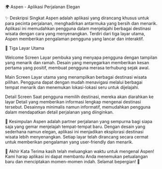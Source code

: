 🌍 Aspen - Aplikasi Perjalanan Elegan

✨ Deskripsi Singkat Aspen adalah aplikasi yang dirancang khusus untuk para pecinta perjalanan, menghadirkan antarmuka yang bersih dan menarik. Aplikasi ini memudahkan pengguna dalam menjelajahi berbagai destinasi wisata dengan cara yang menyenangkan. Terdiri dari tiga layar utama, Aspen memberikan pengalaman pengguna yang lancar dan interaktif.

📱 Tiga Layar Utama

Welcome Screen
Layar pembuka yang menyapa pengguna dengan tampilan yang menarik dan ramah. Desain yang menyegarkan memberikan kesan pertama yang positif, membuat pengguna merasa terhubung sejak awal.

Main Screen
Layar utama yang menampilkan berbagai destinasi wisata pilihan. Pengguna dapat dengan mudah menavigasi melalui berbagai tempat menarik dan menemukan lokasi-lokasi seru untuk dijelajahi.

Detail Screen
Saat pengguna memilih destinasi, mereka akan diarahkan ke layar Detail yang memberikan informasi lengkap mengenai destinasi tersebut. Desainnya minimalis namun informatif, memudahkan pengguna dalam mendapatkan detail perjalanan yang diinginkan.

📝 Kesimpulan Aspen adalah partner perjalanan yang sempurna bagi siapa saja yang gemar menjelajah tempat-tempat baru. Dengan desain yang sederhana namun elegan, aplikasi ini menjadikan eksplorasi destinasi wisata lebih menyenangkan. Setiap layar telah dirancang secara cermat untuk memberikan pengalaman yang user-friendly dan menarik.

🎊 Akhir Kata Terima kasih telah meluangkan waktu untuk mengenal Aspen! Kami harap aplikasi ini dapat membantu Anda menemukan petualangan baru dan menciptakan momen-momen indah. Selamat bepergian! 🌟
